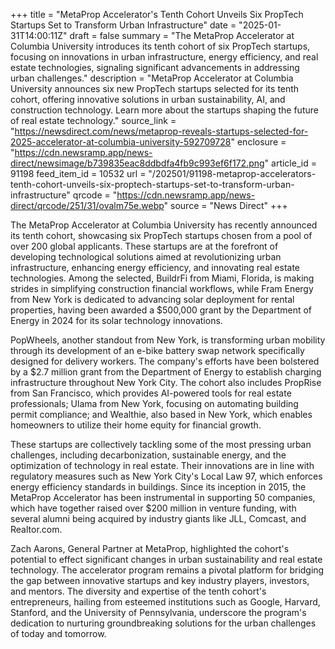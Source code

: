 +++
title = "MetaProp Accelerator's Tenth Cohort Unveils Six PropTech Startups Set to Transform Urban Infrastructure"
date = "2025-01-31T14:00:11Z"
draft = false
summary = "The MetaProp Accelerator at Columbia University introduces its tenth cohort of six PropTech startups, focusing on innovations in urban infrastructure, energy efficiency, and real estate technologies, signaling significant advancements in addressing urban challenges."
description = "MetaProp Accelerator at Columbia University announces six new PropTech startups selected for its tenth cohort, offering innovative solutions in urban sustainability, AI, and construction technology. Learn more about the startups shaping the future of real estate technology."
source_link = "https://newsdirect.com/news/metaprop-reveals-startups-selected-for-2025-accelerator-at-columbia-university-592709728"
enclosure = "https://cdn.newsramp.app/news-direct/newsimage/b739835eac8ddbdfa4fb9c993ef6f172.png"
article_id = 91198
feed_item_id = 10532
url = "/202501/91198-metaprop-accelerators-tenth-cohort-unveils-six-proptech-startups-set-to-transform-urban-infrastructure"
qrcode = "https://cdn.newsramp.app/news-direct/qrcode/251/31/ovalm75e.webp"
source = "News Direct"
+++

<p>The MetaProp Accelerator at Columbia University has recently announced its tenth cohort, showcasing six PropTech startups chosen from a pool of over 200 global applicants. These startups are at the forefront of developing technological solutions aimed at revolutionizing urban infrastructure, enhancing energy efficiency, and innovating real estate technologies. Among the selected, BuildrFi from Miami, Florida, is making strides in simplifying construction financial workflows, while Fram Energy from New York is dedicated to advancing solar deployment for rental properties, having been awarded a $500,000 grant by the Department of Energy in 2024 for its solar technology innovations.</p><p>PopWheels, another standout from New York, is transforming urban mobility through its development of an e-bike battery swap network specifically designed for delivery workers. The company's efforts have been bolstered by a $2.7 million grant from the Department of Energy to establish charging infrastructure throughout New York City. The cohort also includes PropRise from San Francisco, which provides AI-powered tools for real estate professionals; Ulama from New York, focusing on automating building permit compliance; and Wealthie, also based in New York, which enables homeowners to utilize their home equity for financial growth.</p><p>These startups are collectively tackling some of the most pressing urban challenges, including decarbonization, sustainable energy, and the optimization of technology in real estate. Their innovations are in line with regulatory measures such as New York City's Local Law 97, which enforces energy efficiency standards in buildings. Since its inception in 2015, the MetaProp Accelerator has been instrumental in supporting 50 companies, which have together raised over $200 million in venture funding, with several alumni being acquired by industry giants like JLL, Comcast, and Realtor.com.</p><p>Zach Aarons, General Partner at MetaProp, highlighted the cohort's potential to effect significant changes in urban sustainability and real estate technology. The accelerator program remains a pivotal platform for bridging the gap between innovative startups and key industry players, investors, and mentors. The diversity and expertise of the tenth cohort's entrepreneurs, hailing from esteemed institutions such as Google, Harvard, Stanford, and the University of Pennsylvania, underscore the program's dedication to nurturing groundbreaking solutions for the urban challenges of today and tomorrow.</p>